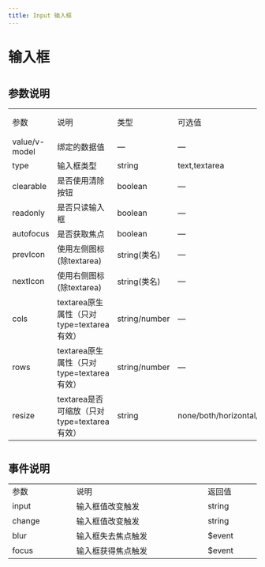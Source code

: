 ```yaml
---
title: Input 输入框
---
```


# 输入框 

<ClientOnly>
  <input-demo></input-demo>
</ClientOnly>

#
<h2>参数说明</h2> 
<table width="100%">
    <tr>
        <td width="90">
                参数
        </td>
        <td width="249">
                说明
        </td>
        <td width="100">
                类型
        </td>
        <td width="120">
                可选值
        </td>
        <td width="30">
                默认值
        </td>
    </tr>
    <tr>
        <td>
                value/v-model
        </td>
        <td>
                绑定的数据值
        </td>
        <td>
                —
        </td>
        <td>
                —
        </td>
        <td>
                ''
        </td>
    </tr>
    <tr>
        <td>
                type
        </td>
        <td>
                输入框类型
        </td>
        <td>
                string
        </td>
        <td>
                text,textarea
        </td>
        <td>
                text
        </td>
    </tr>
    <tr>
        <td>
                clearable
        </td>
        <td>
                是否使用清除按钮
        </td>
        <td>
                boolean
        </td>
        <td>
                —
        </td>
        <td>
                false
        </td>
    </tr>
    <tr>
        <td>
                readonly
        </td>
        <td>
                是否只读输入框
        </td>
        <td>
                boolean
        </td>
        <td>
                —
        </td>
        <td>
                false
        </td>
    </tr>
    <tr>
        <td>
                autofocus
        </td>
        <td>
                是否获取焦点
        </td>
        <td>
                boolean
        </td>
        <td>
                —
        </td>
        <td>
                false
        </td>
    </tr>
    <tr>
        <td>
                prevIcon
        </td>
        <td>
                使用左侧图标(除textarea)
        </td>
        <td>
                string(类名)
        </td>
        <td>
                —
        </td>
        <td>
                ''
        </td>
    </tr>
    <tr>
        <td>
                nextIcon
        </td>
        <td>
                使用右侧图标(除textarea)
        </td>
        <td>
                string(类名)
        </td>
        <td>
                —
        </td>
        <td>
                ''
        </td>
    </tr>
    <tr>
        <td>
                cols
        </td>
        <td>
              textarea原生属性（只对type=textarea有效）
        </td>
        <td>
                string/number
        </td>
        <td>
                —
        </td>
        <td>
                1
        </td>
    </tr>
    <tr>
        <td>
                rows
        </td>
        <td>
              textarea原生属性（只对type=textarea有效）
        </td>
        <td>
                string/number
        </td>
        <td>
                —
        </td>
        <td>
                3
        </td>
    </tr>
    <tr>
        <td>
                resize
        </td>
        <td>
              textarea是否可缩放（只对type=textarea有效）
        </td>
        <td >
                string
        </td>
        <td >
                none/both/horizontal/vertical/inherit
        </td>
        <td>
                ''
        </td>
    </tr>
</table>


#

<h2>事件说明</h2> 
<table width="100%">
    <tr>
        <td  width="200">
                参数
        </td>
        <td width="600">
                说明
        </td>
        <td width="150">
                返回值
        </td>
    </tr>
    <tr>
        <td >
                input
        </td>
        <td >
                输入框值改变触发
        </td>
        <td >
                string
        </td>
    </tr>
    <tr>
        <td >
                change
        </td>
        <td >
                输入框值改变触发
        </td>
        <td >
                string
        </td>
    </tr>
    <tr>
        <td >
                blur
        </td>
        <td >
                输入框失去焦点触发
        </td>
        <td >
                $event
        </td>
    </tr>
    <tr>
        <td >
                focus
        </td>
        <td >
                输入框获得焦点触发
        </td>
        <td >
                $event
        </td>
    </tr>
    
</table>